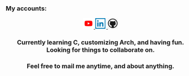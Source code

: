 <h3>My accounts: </h3>
<div id="badges" align="center">
  <a href="https://www.youtube.com/channel/UCh1grW57wBTkP6vlFwSULiQ">
    <img src="youtube.png" height="28" alt="Youtube logo"/>
  </a>
  
  <a href="https://www.linkedin.com/in/piotr-marendowski-350728262/">
    <img src="linkedin.png" height="28" alt="Linkedin logo"/>
  </a>
  
  <a href="https://github.com/piotr-marendowski">
    <img src="github.png" height="28" alt="Github logo"/>
  </a>
</div>

<div id="header" align="center">
  <h3>Currently learning C, customizing Arch, and having fun. Looking for things to collaborate on.</h3>
  <h3>Feel free to mail me anytime, and about anything.</h3>
</div>

